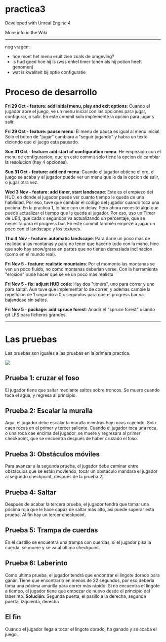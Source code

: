 # practica3

Developed with Unreal Engine 4

More info in the Wiki

----
nog vragen: 
- hoe moet het menu eruit zien zoals de omgeving? 
- is hud goed hoe hij is (wss enkel timer tonen als hij potion heeft genomen)
- wat is kwaliteit bij optie configuratie

# Proceso de desarrollo
 
**Fri 29 Oct - feature: add initial menu, play and exit options**: Cuando el jugador abre el juego, ve un menu inicial con las opciones para jugar, configurar, o salir. En este commit solo implementé la opcion para jugar y salir.

**Fri 29 Oct - feature: pause menu**: El menu de pausa es igual al menu inicial. Solo el boton de "jugar" cambiara a "seguir jugando" y habra un texto diciendo que el juego esta pausado.

**Sun 31 Oct - feature: add start of configuration menu**: He empezado con el menu de configuracion, que en este commit solo tiene la opcion de cambiar la resolucion (hay 4 opciones).

**Sun 31 Oct - feature: add end menu**: Cuando el jugador obtiene el oro, el juego se acaba y el jugador puede ver un menu que le da la opcion de salir, o jugar otra vez.

**Wed 3 Nov - feature: add timer, start landscape**: Este es el empiezo del HUD, en donde el jugador puede ver cuanto tiempo le queda de una habilidad. Por eso, tuve que cambiar el codigo del jugador cuando toca una pocima. En la practica 1, lo hice con un delay. Pero ahora necesito algo que puede actualizar el tiempo que le queda al jugador. Por eso, uso un Timer de UE4, que cada x segundos va actualizando un percentaje, que se necesita para el progress bar. En este commit también empezé a jugar un poco con el landscape y los textures.

**Thu 4 Nov - feature: automatic landscape**: Para darle un poco mas de realidad a las montanas y para no tener que hacerlo todo con la mano, hice que solo hay snow/grass en partes que no tienen demasiada inclinacion (como en el mundo real).

**Fri Nov 5 - feature: realistic mountains**: Por el momento las montanas se ven un poco fluido, no como montanas deberian verse. Con la herramienta "erosion" pude hacer que se ve un poco mas realista.

**Fri Nov 5 - fix: adjust HUD code**: Hay dos "timers", uno para correr y uno para saltar. Aun tuve que implementar lo de correr, y ademas cambie la repeticion de 1 segundo a 0,x segundos para que el progress bar va bajandose sin saltos.

**Fri Nov 5 - package: add spruce forest**: Anadir el "spruce forest" usando git LFS para ficheros grandes.

----

# Las pruebas

Las pruebas son iguales a las pruebas en la primera practica.

![](https://user-images.githubusercontent.com/56410697/135642953-e3530de3-d957-4fac-ab29-46ec99c83202.png)

## Prueba 1: cruzar el foso
El jugador tiene que saltar mediante saltos sobre troncos. Se muere cuando toca el agua, y regresa al principio.

## Prueba 2: Escalar la muralla
Aquí, el jugador debe escalar la muralla mientras hay rocas cayendo. Solo caen rocas en el primer y tercer saliente. Cuando el jugador toca una roca, o una roca cae encima del jugador, se muere y regresara al primer checkpoint, que se encuentra después de haber cruzado el foso.

## Prueba 3: Obstáculos móviles
Para avanzar a la segunda prueba, el jugador debe caminar entre obstáculos que se están moviendo, tocar un obstáculo mandara el jugador al segundo checkpoint, después de la prueba 2.

## Prueba 4: Saltar
Después de acabar la tercera prueba, el jugador tendrá que tomar una pócima roja que le hace capaz de saltar más alto, así puede superar esta prueba. Al fin hay un tercer checkpoint.

## Prueba 5: Trampa de cuerdas
En el castillo se encuentra una trampa con cuerdas, si el jugador pisa la cuerda, se muere y se va al último checkpoint.

## Prueba 6: Laberinto
Como ultima prueba, el jugador tendrá que encontrar el lingote dorado para ganar. Tiene que encontrarlo en menos de 22 segundos, por eso debería toma una pócima amarilla para correr más rápido. Si no encuentra el lingote a tiempo, el jugador tiene que empezar de nuevo desde el principio del laberinto.
**Solución:** Segunda puerta, el pasillo a la derecha, segunda puerta, izquierda, derecha

## El fin
Cuando el jugador llega a tocar el lingote dorado, ha ganado y se acaba el juego.



